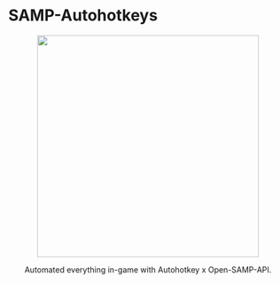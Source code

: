 # SAMP-Autohotkeys
<p align="center">
  <img src="https://res.cloudinary.com/robbyajm/image/upload/v1594458639/BTTDM-v3-UI_up16cw.png" width="400">
</p>
  <p align="center">
    Automated everything in-game with Autohotkey x Open-SAMP-API.
  </p>
